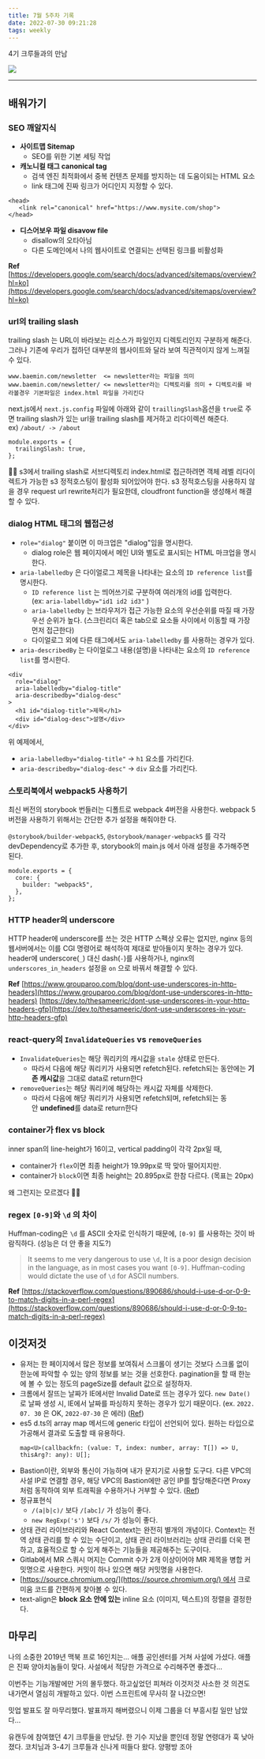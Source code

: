 ```yaml
---
title: 7월 5주차 기록
date: 2022-07-30 09:21:28
tags: weekly
---
```


4기 크루들과의 만남

<!-- more -->

<img src="/images/thumbnails/weekly-thumbnail.jpg" />

---

## 배워가기

### SEO 깨알지식

- **사이트맵 Sitemap**
  - SEO를 위한 기본 세팅 작업
- **캐노니컬 태그 canonical tag**
  - 검색 엔진 최적화에서 중복 컨텐츠 문제를 방지하는 데 도움이되는 HTML 요소
  - link 태그에 진짜 링크가 어디인지 지정할 수 있다.

```tsx
<head>
   <link rel="canonical" href="https://www.mysite.com/shop">
</head>
```

- **디스어보우 파일 disavow file**
  - disallow의 오타아님
  - 다른 도메인에서 나의 웹사이트로 연결되는 선택된 링크를 비활성화

**Ref** [https://developers.google.com/search/docs/advanced/sitemaps/overview?hl=ko](https://developers.google.com/search/docs/advanced/sitemaps/overview?hl=ko)

### url의 trailing slash

trailing slash 는 URL이 바라보는 리소스가 파일인지 디렉토리인지 구분하게 해준다. 그러나 기존에 우리가 접하던 대부분의 웹사이트와 달라 보여 직관적이지 않게 느껴질 수 있다.

```
www.baemin.com/newsletter  <= newsletter라는 파일을 의미
www.baemin.com/newsletter/ <= newsletter라는 디렉토리를 의미 + 디렉토리를 바라볼경우 기본파일은 index.html 파일을 가리킨다
```

next.js에서 `next.js.config` 파일에 아래와 같이 `traillingSlash`옵션을 `true`로 주면 trailing slash가 있는 url을 trailing slash를 제거하고 리다이렉션 해준다. ex) `/about/ -> /about`

```tsx
module.exports = {
  trailingSlash: true,
};
```

👩‍🏫 s3에서 trailing slash로 서브디렉토리 index.html로 접근하려면 객체 레벨 리다이렉트가 가능한 s3 정적호스팅이 활성화 되어있어야 한다. s3 정적호스팅을 사용하지 않을 경우 request url rewrite처리가 필요한데, cloudfront function을 생성해서 해결할 수 있다.

### dialog HTML 태그의 웹접근성

- `role="dialog"` 붙이면 이 마크업은 "dialog"임을 명시한다.
  - dialog role은 웹 페이지에서 메인 UI와 별도로 표시되는 HTML 마크업을 명시한다.
- `aria-labelledby` 은 다이얼로그 제목을 나타내는 요소의 `ID reference list`를 명시한다.
  - `ID reference list` 는 띄어쓰기로 구분하여 여러개의 id를 입력한다. (ex: `aria-labelldby="id1 id2 id3"` )
  - `aria-labelledby` 는 브라우저가 접근 가능한 요소의 우선순위를 따질 때 가장 우선 순위가 높다. (스크린리더 혹은 tab으로 요소들 사이에서 이동할 때 가장 먼저 접근한다)
  - 다이얼로그 외에 다른 태그에서도 `aria-labelledby` 를 사용하는 경우가 있다.
- `aria-describedBy` 는 다이얼로그 내용(설명)을 나타내는 요소의 `ID reference list`를 명시한다.

```tsx
<div
  role="dialog"
  aria-labelledby="dialog-title"
  aria-describedby="dialog-desc"
>
  <h1 id="dialog-title">제목</h1>
  <div id="dialog-desc">설명</div>
</div>
```

위 예제에서,

- `aria-labelledby="dialog-title"` → `h1` 요소를 가리킨다.
- `aria-describedby="dialog-desc"` → `div` 요소를 가리킨다.

### 스토리북에서 webpack5 사용하기

최신 버전의 storybook 번들러는 디폴트로 webpack 4버전을 사용한다. webpack 5버전을 사용하기 위해서는 간단한 추가 설정을 해줘야한 다.

`@storybook/builder-webpack5`, `@storybook/manager-webpack5` 를 각각 devDependency로 추가한 후, storybook의 main.js 에서 아래 설정을 추가해주면 된다.

```tsx
module.exports = {
  core: {
    builder: "webpack5",
  },
};
```

### HTTP header의 underscore

HTTP header에 underscore를 쓰는 것은 HTTP 스펙상 오류는 없지만, nginx 등의 웹서버에서는 이를 CGI 명령어로 해석하여 제대로 받아들이지 못하는 경우가 있다. header에 underscore(`_`) 대신 dash(`-`)를 사용하거나, nginx의 `underscores_in_headers` 설정을 `on` 으로 바꿔서 해결할 수 있다.

**Ref**
[https://www.grouparoo.com/blog/dont-use-underscores-in-http-headers](https://www.grouparoo.com/blog/dont-use-underscores-in-http-headers)
[https://dev.to/thesameeric/dont-use-underscores-in-your-http-headers-gfp](https://dev.to/thesameeric/dont-use-underscores-in-your-http-headers-gfp)

### react-query의 `InvalidateQueries` vs `removeQueries`

- `InvalidateQueries`는 해당 쿼리키의 캐시값을 `stale` 상태로 만든다.
  - 따라서 다음에 해당 쿼리키가 사용되면 refetch된다. refetch되는 동안에는 **기존 캐시값**을 그대로 data로 return한다
- `removeQueries`는 해당 쿼리키에 해당하는 캐시값 자체를 삭제한다.
  - 따라서 다음에 해당 쿼리키가 사용되면 refetch되며, refetch되는 동안 **undefined**를 data로 return한다

### container가 flex vs block

inner span의 line-height가 16이고, vertical padding이 각각 2px일 때,

- container가 `flex`이면 최종 height가 19.99px로 딱 맞아 떨어지지만.
- container가 `block`이면 최종 height는 20.895px로 한참 다르다. (목표는 20px)

왜 그런지는 모르겠다 🤷‍♀️

### regex `[0-9]`와 `\d` 의 차이

Huffman-coding은 `\d` 를 ASCII 숫자로 인식하기 때문에, `[0-9]` 를 사용하는 것이 바람직하다. (성능은 더 안 좋을 지도?)

> It seems to me very dangerous to use `\d`, It is a poor design decision in the language, as in most cases you want `[0-9]`. Huffman-coding would dictate the use of `\d` for ASCII numbers.

**Ref** [https://stackoverflow.com/questions/890686/should-i-use-d-or-0-9-to-match-digits-in-a-perl-regex](https://stackoverflow.com/questions/890686/should-i-use-d-or-0-9-to-match-digits-in-a-perl-regex)

## 이것저것

- 유저는 한 페이지에서 많은 정보를 보여줘서 스크롤이 생기는 것보다 스크롤 없이 한눈에 파악할 수 있는 양의 정보를 보는 것을 선호한다. pagination을 할 때 한눈에 볼 수 있는 정도의 pageSize를 default 값으로 설정하자.
- 크롬에서 잘뜨는 날짜가 IE에서만 Invalid Date로 뜨는 경우가 있다. `new Date()` 로 날짜 생성 시, IE에서 날짜를 파싱하지 못하는 경우가 있기 때문이다. (ex. `2022. 07. 30` 은 OK, `2022-07-30` 은 에러) ([Ref](https://myhappyman.tistory.com/71))
- es5 d.ts의 array map 메서드에 generic 타입이 선언되어 있다. 원하는 타입으로 가공해서 결과로 도출할 때 유용하다.
  ```tsx
  map<U>(callbackfn: (value: T, index: number, array: T[]) => U, thisArg?: any): U[];
  ```
- Bastion이란, 외부와 통신이 가능하며 내가 문지기로 사용할 도구다. 다른 VPC의 사설 IP로 연결할 경우, 해당 VPC의 Bastion에만 공인 IP를 할당해준다면 Proxy처럼 동작하여 외부 트래픽을 수용하거나 거부할 수 있다. ([Ref](https://err-bzz.oopy.io/f5616e26-79ca-4167-b2eb-140de69b9b54))
- 정규표현식
  - `/(a|b|c)/` 보다 `/[abc]/` 가 성능이 좋다.
  - `new RegExp('s')` 보다 `/s/` 가 성능이 좋다.
- 상태 관리 라이브러리와 React Context는 완전히 별개의 개념이다. Context는 전역 상태 관리를 할 수 있는 수단이고, 상태 관리 라이브러리는 상태 관리를 더욱 편하고, 효율적으로 할 수 있게 해주는 기능들을 제공해주는 도구이다.
- Gitlab에서 MR 스쿼시 머지는 Commit 수가 2개 이상이어야 MR 제목을 병합 커밋명으로 사용한다. 커밋이 하나 있으면 해당 커밋명을 사용한다.
- [https://source.chromium.org/](https://source.chromium.org/) 에서 크로미움 코드를 간편하게 찾아볼 수 있다.
- text-align은 **block 요소 안에 있는** inline 요소 (이미지, 텍스트)의 정렬을 결정한다.

## 마무리

나의 소중한 2019년 맥북 프로 16인치는… 애플 공인센터를 거쳐 사설에 가셨다. 애플은 진짜 양아치놈들이 맞다. 사설에서 적당한 가격으로 수리해주면 좋겠다…

이번주는 기능개발에만 거의 몰두했다. 하고싶었던 피쳐라 이것저것 사소한 것 의견도 내가면서 열심히 개발하고 있다. 이번 스프린트에 무사히 잘 나갔으면!

밋업 발표도 잘 마무리했다. 발표까지 해버렸으니 이제 그룹을 더 부흥시킬 일만 남았다…

유캔두에 참여했던 4기 크루들을 만났당. 한 기수 지났을 뿐인데 정말 연령대가 훅 낮아졌다. 코치님과 3-4기 크루들과 신나게 떠들다 왔다. 양평방 조아
